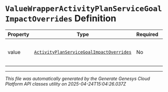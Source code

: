 # `ValueWrapperActivityPlanServiceGoalImpactOverrides` Definition

| Property | Type | Required | Description |
|----------|------|----------|-------------|
| value | [`ActivityPlanServiceGoalImpactOverrides`](activityplanservicegoalimpactoverrides-definition.md) | No | The value for the associated field |

---

*This file was automatically generated by the Generate Genesys Cloud Platform API classes utility on 2025-04-24T15:04:26.037Z*